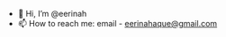 - 👋 Hi, I’m @eerinah
- 📫 How to reach me: email - eerinahaque@gmail.com

<!---
eerinah/eerinah is a ✨ special ✨ repository because its `README.md` (this file) appears on your GitHub profile.
You can click the Preview link to take a look at your changes.
--->
